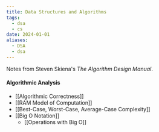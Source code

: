 ```yaml
---
title: Data Structures and Algorithms
tags:
  - dsa
  - cs
date: 2024-01-01
aliases:
  - DSA
  - dsa
---
```

Notes from Steven Skiena's *The Algorithm Design Manual*.
#### Algorithmic Analysis
- [[Algorithmic Correctness]]
- [[RAM Model of Computation]]
- [[Best-Case, Worst-Case, Average-Case Complexity]]
- [[Big O Notation]]
	- [[Operations with Big O]]